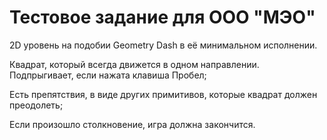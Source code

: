 # Тестовое задание для ООО "МЭО"

2D уровень на подобии Geometry Dash в её минимальном исполнении.


Квадрат, который всегда движется в одном направлении. Подпрыгивает, если нажата клавиша Пробел;

Есть препятствия, в виде других примитивов, которые квадрат должен преодолеть;

Если произошло столкновение, игра должна закончится.
